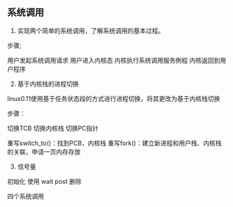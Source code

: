 
## 系统调用

1. 实现两个简单的系统调用，了解系统调用的基本过程。

步骤;

用户发起系统调用请求
用户进入内核态
内核执行系统调用服务例程
内核返回到用户程序

2. 基于内核栈的进程切换

linux0.11使用基于任务状态段的方式进行进程切换，将其更改为基于内核栈切换

步骤：

切换TCB
切换内核栈
切换PC指针

重写switch_to()：找到PCB，内核栈
重写fork()：建立新进程和用户栈、内核栈的关联，申请一页内存存放

3. 信号量

初始化
使用 wait post
删除

四个系统调用
